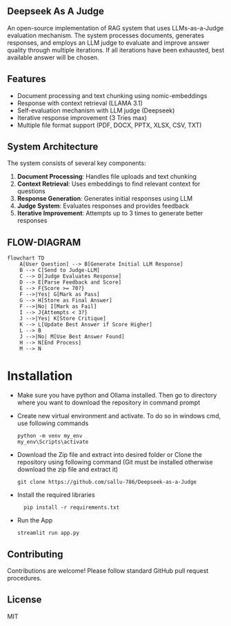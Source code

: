 
## Deepseek As A Judge
An open-source implementation of RAG system that uses LLMs-as-a-Judge evaluation mechanism. The system processes documents, generates responses, and employs an LLM judge to evaluate and improve answer quality through multiple iterations. If all iterations have been exhausted, best available answer will be chosen.

## Features
- Document processing and text chunking using nomic-embeddings
- Response with context retrieval (LLAMA 3.1)
- Self-evaluation mechanism with LLM judge (Deepseek)
- Iterative response improvement (3 Tries max)
- Multiple file format support (PDF, DOCX, PPTX, XLSX, CSV, TXT)

## System Architecture
The system consists of several key components:
1. **Document Processing**: Handles file uploads and text chunking
2. **Context Retrieval**: Uses embeddings to find relevant context for questions
3. **Response Generation**: Generates initial responses using LLM
4. **Judge System**: Evaluates responses and provides feedback
5. **Iterative Improvement**: Attempts up to 3 times to generate better responses


## FLOW-DIAGRAM
```mermaid
flowchart TD
    A[User Question] --> B[Generate Initial LLM Response]
    B --> C[Send to Judge-LLM]
    C --> D[Judge Evaluates Response]
    D --> E[Parse Feedback and Score]
    E --> F{Score >= 70?}
    F -->|Yes| G[Mark as Pass]
    G --> H[Store as Final Answer]
    F -->|No| I[Mark as Fail]
    I --> J{Attempts < 3?}
    J -->|Yes| K[Store Critique]
    K --> L[Update Best Answer if Score Higher]
    L --> B
    J -->|No| M[Use Best Answer Found]
    H --> N[End Process]
    M --> N
```



# Installation

- Make sure you have python and Ollama installed. Then go to directory where you want to download the repository in command prompt

- Create new virtual environment and activate. To do so in windows cmd, use following commands


      python -m venv my_env
      my_env\Scripts\activate

- Download the Zip file and extract into desired folder or Clone the repository using following command (Git must be installed otherwise download the zip file and extract it)


      git clone https://github.com/sallu-786/Deepseek-as-a-Judge

- Install the required libraries

        pip install -r requirements.txt
- Run the App

      streamlit run app.py   

## Contributing
Contributions are welcome! Please follow standard GitHub pull request procedures.

## License
MIT

